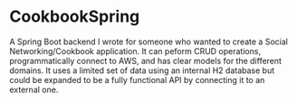 # CookbookSpring
A Spring Boot backend I wrote for someone who wanted to create a Social Networking/Cookbook application. It can peform CRUD operations, programmatically connect to AWS, and has clear models for the different domains. It uses a limited set of data using an internal H2 database but could be expanded to be a fully functional API by connecting it to an external one.
